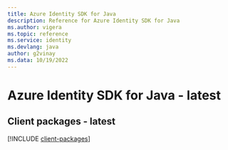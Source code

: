 ```yaml
---
title: Azure Identity SDK for Java
description: Reference for Azure Identity SDK for Java
ms.author: vigera
ms.topic: reference
ms.service: identity
ms.devlang: java
author: g2vinay
ms.data: 10/19/2022
---
```

# Azure Identity SDK for Java - latest

## Client packages - latest
[!INCLUDE [client-packages](identity-client-index.md)]